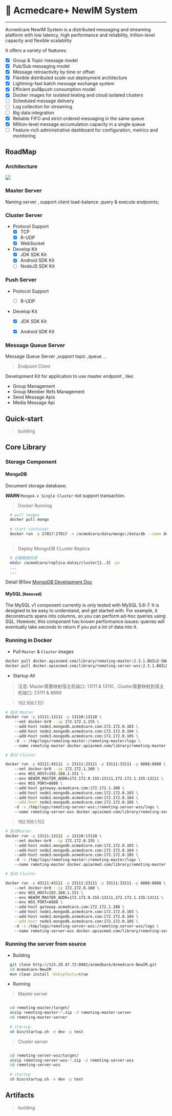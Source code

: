 # 🥳 Acmedcare+ NewIM System
---
Acmedcare NewIM System is a distributed messaging and streaming platform with low latency, high performance and reliability, trillion-level capacity and flexible scalability

It offers a variety of features:

- [x] Group & Topic message model
- [x] Pub/Sub messaging model
- [x] Message retroactivity by time or offset
- [x] Flexible distributed scale-out deployment architecture
- [x] Lightning-fast batch message exchange system
- [x] Efficient pull&push consumption model
- [x] Docker images for isolated testing and cloud isolated clusters
- [ ] Scheduled message delivery
- [ ] Log collection for streaming
- [ ] Big data integration
- [x] Reliable FIFO and strict ordered messaging in the same queue
- [x] Million-level message accumulation capacity in a single queue
- [ ] Feature-rich administrative dashboard for configuration, metrics and monitoring

## RoadMap

### Architecture

<img src="doc/architecture.jpg"/>

### Master Server
Naming server , support client load-balance ,query & execute endpoints; 

### Cluster Server

- Protocol Support
    * [x] TCP
    * [x] R-UDP
    * [x] WebSocket
    
- Develop Kit
    * [x] JDK SDK Kit
    * [x] Android SDK Kit
    * [ ] NodeJS SDK Kit
    
### Push Server

- Protocol Support

    * [ ] R-UDP

- Develop Kit
    * [x] JDK SDK Kit
    * [x] Android SDK Kit


### Message Queue Server
Message Queue Server ,support topic ,queue ...

> Endpoint Client

Development Kit for application to use master endpoint , 
like:
- Group Management
- Group Member Refs Management
- Send Message Apis
- Media Message Api


## Quick-start
> building

## Core Library

### Storage Component

#### MongoDB

Document storage database;

***WARN*** `Mongo4.x Single Cluster` not support transaction.


> Docker Running

```bash
  # pull images
  docker pull mongo
  
  # start container
  docker run -p 27017:27017 -v /acmedcare/data/mongo:/data/db --name docker_mongodb -d mongo
  
```

> Deploy MongoDB CLuster Replica

```bash
  # 创建数据目录
  mkdir /acmedcare/replica-datas/cluster{1..3} -pv
  ...
  ...

```

Detail @See [MongoDB Development Doc](mongo-configs/README.md)

#### MySQL (`Removed`)
The MySQL v1 component currently is only tested with MySQL 5.6-7. It is designed to be easy to understand, and get started with. For example, it deconstructs spans into columns, so you can perform ad-hoc queries using SQL. However, this component has known performance issues: queries will eventually take seconds to return if you put a lot of data into it.


### Running in Docker

- Pull `Master` & `Cluster` images

```bash
docker pull docker.apiacmed.com/library/remoting-master:2.3.1.BUILD-SNAPSHOT
docker pull docker.apiacmed.com/library/remoting-server-wss:2.3.1.BUILD-SNAPSHOT

```

- Startup All

> 注意: Master需要映射宿主机端口: 13111 & 13110 , Cluster需要映射到宿主机端口: 23111 & 8888

> 192.168.1.151 

```bash
# 启动 Master 
docker run -p 13111:13111 -p 13110:13110 \ 
    --net docker-br0 --ip 172.172.1.155 \ 
    --add-host node1.mongodb.acmedcare.com:172.172.0.103 \ 
    --add-host node2.mongodb.acmedcare.com:172.172.0.104 \ 
    --add-host node3.mongodb.acmedcare.com:172.172.0.105 \ 
    -d -v /tmp/logs/remoting-master:/remoting-master/logs \ 
    --name remoting-master docker.apiacmed.com/library/remoting-master:2.3.1.BUILD-SNAPSHOT

# 启动 Cluster

docker run -p 43111:43111 -p 23111:23111 -p 33111:33111 -p 8888:8888 \ 
    --net docker-br0 --ip 172.172.1.160 \ 
    --env WSS_HOST=192.168.1.151 \ 
    --env NEWIM_MASTER_ADDR=172.172.0.155:13111,172.172.1.155:13111 \ 
    --env WSS_PORT=8888 \ 
    --add-host gateway.acmedcare.com:172.172.1.108 \ 
    --add-host node1.mongodb.acmedcare.com:172.172.0.103 \ 
    --add-host node2.mongodb.acmedcare.com:172.172.0.104 \
    --add-host node3.mongodb.acmedcare.com:172.172.0.105 \ 
    -d -v /tmp/logs/remoting-server-wss:/remoting-server-wss/logs \ 
    --name remoting-server-wss docker.apiacmed.com/library/remoting-server-wss:2.3.1.BUILD-SNAPSHOT
```

> 192.168.1.152

```bash
# 启动Master
docker run -p 13111:13111 -p 13110:13110 \ 
    --net docker-br0 --ip 172.172.0.155 \ 
    --add-host node1.mongodb.acmedcare.com:172.172.0.103 \ 
    --add-host node2.mongodb.acmedcare.com:172.172.0.104 \ 
    --add-host node3.mongodb.acmedcare.com:172.172.0.105 \ 
    -d -v /tmp/logs/remoting-master:/remoting-master/logs \ 
    --name remoting-master docker.apiacmed.com/library/remoting-master:2.3.1.BUILD-SNAPSHOT

# 启动 Cluster

docker run -p 43111:43111 -p 23111:23111 -p 33111:33111 -p 8888:8888 \ 
    --net docker-br0 --ip 172.172.0.160 \ 
    --env WSS_HOST=192.168.1.151 \ 
    --env NEWIM_MASTER_ADDR=172.172.0.155:13111,172.172.1.155:13111 \ 
    --env WSS_PORT=8888 \ 
    --add-host gateway.acmedcare.com:172.172.1.108 \ 
    --add-host node1.mongodb.acmedcare.com:172.172.0.103 \ 
    --add-host node2.mongodb.acmedcare.com:172.172.0.104 \
    --add-host node3.mongodb.acmedcare.com:172.172.0.105 \ 
    -d -v /tmp/logs/remoting-server-wss:/remoting-server-wss/logs \ 
    --name remoting-server-wss docker.apiacmed.com/library/remoting-server-wss:2.3.1.BUILD-SNAPSHOT

```


### Running the server from source

- Building

```bash
  git clone http://115.29.47.72:8082/acmedback/Acmedcare-NewIM.git
  cd Acmedcare-NewIM
  mvn clean install -DskipTests=true
```

- Running

> Master server 

```bash

  cd remoting-master/target/
  unzip remoting-master-*.zip -d remoting-master-server
  cd remoting-master-server
  
  # startup
  sh bin/startup.sh -e dev -p test

```

> Cluster server 

```bash

  cd remoting-server-wss/target/
  unzip remoting-server-wss-*.zip -d remoting-server-wss
  cd remoting-server-wss
  
  # startup
  sh bin/startup.sh -e dev -p test

```


## Artifacts
> building